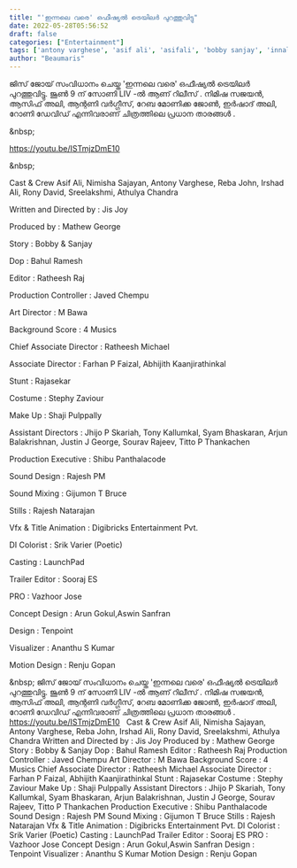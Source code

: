 ```yaml
---
title: "'ഇന്നലെ വരെ' ഒഫീഷ്യൽ ട്രെയിലർ പുറത്തുവിട്ടു"
date: 2022-05-28T05:56:52
draft: false
categories: ["Entertainment"]
tags: ['antony varghese', 'asif ali', 'asifali', 'bobby sanjay', 'innale vare movie', 'Jis Joy']
author: "Beaumaris"
---
```


ജിസ് ജോയ് സംവിധാനം ചെയ്ത 'ഇന്നലെ വരെ' ഒഫീഷ്യൽ ട്രെയിലർ പുറത്തുവിട്ടു. ജൂൺ 9 ന് സോണി LIV -ൽ ആണ് റിലീസ് . നിമിഷ സജയൻ, ആസിഫ് അലി, ആന്റണി വർഗ്ഗീസ്, റേബ മോണിക്ക ജോൺ, ഇർഷാദ് അലി, റോണി ഡേവിഡ് എന്നിവരാണ് ചിത്രത്തിലെ പ്രധാന താരങ്ങൾ .

&amp;nbsp;

https://youtu.be/ISTmjzDmE10

&amp;nbsp;

Cast &amp; Crew
Asif Ali, Nimisha Sajayan, Antony Varghese, Reba John, Irshad Ali, Rony David, Sreelakshmi,
Athulya Chandra

Written and Directed by : Jis Joy

Produced by : Mathew George

Story : Bobby &amp; Sanjay

Dop : Bahul Ramesh

Editor : Ratheesh Raj

Production Controller : Javed Chempu

Art Director : M Bawa

Background Score : 4 Musics

Chief Associate Director : Ratheesh Michael

Associate Director : Farhan P Faizal, Abhijith Kaanjirathinkal

Stunt : Rajasekar

Costume : Stephy Zaviour

Make Up : Shaji Pulppally

Assistant Directors :
Jhijo P Skariah,
Tony Kallumkal,
Syam Bhaskaran,
Arjun Balakrishnan,
Justin J George,
Sourav Rajeev,
Titto P Thankachen

Production Executive : Shibu Panthalacode

Sound Design : Rajesh PM

Sound Mixing : Gijumon T Bruce

Stills : Rajesh Natarajan

Vfx &amp; Title Animation : Digibricks Entertainment Pvt.

DI Colorist : Srik Varier (Poetic)

Casting : LaunchPad

Trailer Editor : Sooraj ES

PRO : Vazhoor Jose

Concept Design : Arun Gokul,Aswin Sanfran

Design : Tenpoint

Visualizer : Ananthu S Kumar

Motion Design : Renju Gopan

&amp;nbsp;
ജിസ് ജോയ് സംവിധാനം ചെയ്ത 'ഇന്നലെ വരെ' ഒഫീഷ്യൽ ട്രെയിലർ പുറത്തുവിട്ടു. ജൂൺ 9 ന് സോണി LIV -ൽ ആണ് റിലീസ് . നിമിഷ സജയൻ, ആസിഫ് അലി, ആന്റണി വർഗ്ഗീസ്, റേബ മോണിക്ക ജോൺ, ഇർഷാദ് അലി, റോണി ഡേവിഡ് എന്നിവരാണ് ചിത്രത്തിലെ പ്രധാന താരങ്ങൾ . &nbsp; https://youtu.be/ISTmjzDmE10 &nbsp; Cast & Crew Asif Ali, Nimisha Sajayan, Antony Varghese, Reba John, Irshad Ali, Rony David, Sreelakshmi, Athulya Chandra Written and Directed by : Jis Joy Produced by : Mathew George Story : Bobby & Sanjay Dop : Bahul Ramesh Editor : Ratheesh Raj Production Controller : Javed Chempu Art Director : M Bawa Background Score : 4 Musics Chief Associate Director : Ratheesh Michael Associate Director : Farhan P Faizal, Abhijith Kaanjirathinkal Stunt : Rajasekar Costume : Stephy Zaviour Make Up : Shaji Pulppally Assistant Directors : Jhijo P Skariah, Tony Kallumkal, Syam Bhaskaran, Arjun Balakrishnan, Justin J George, Sourav Rajeev, Titto P Thankachen Production Executive : Shibu Panthalacode Sound Design : Rajesh PM Sound Mixing : Gijumon T Bruce Stills : Rajesh Natarajan Vfx & Title Animation : Digibricks Entertainment Pvt. DI Colorist : Srik Varier (Poetic) Casting : LaunchPad Trailer Editor : Sooraj ES PRO : Vazhoor Jose Concept Design : Arun Gokul,Aswin Sanfran Design : Tenpoint Visualizer : Ananthu S Kumar Motion Design : Renju Gopan &nbsp;
